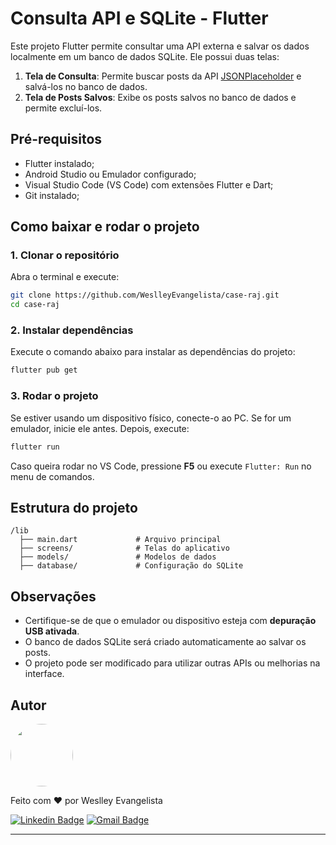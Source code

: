 
# Consulta API e SQLite - Flutter

Este projeto Flutter permite consultar uma API externa e salvar os dados localmente em um banco de dados SQLite. Ele possui duas telas:

1. **Tela de Consulta**: Permite buscar posts da API [JSONPlaceholder](https://jsonplaceholder.typicode.com/posts) e salvá-los no banco de dados.
2. **Tela de Posts Salvos**: Exibe os posts salvos no banco de dados e permite excluí-los.

## Pré-requisitos

- Flutter instalado;
- Android Studio ou Emulador configurado;
- Visual Studio Code (VS Code) com extensões Flutter e Dart;
- Git instalado;

## Como baixar e rodar o projeto

### 1. Clonar o repositório

Abra o terminal e execute:

```sh
git clone https://github.com/WeslleyEvangelista/case-raj.git
cd case-raj
```

### 2. Instalar dependências

Execute o comando abaixo para instalar as dependências do projeto:

```sh
flutter pub get
```

### 3. Rodar o projeto

Se estiver usando um dispositivo físico, conecte-o ao PC. Se for um emulador, inicie ele antes.
Depois, execute:

```sh
flutter run
```

Caso queira rodar no VS Code, pressione **F5** ou execute `Flutter: Run` no menu de comandos.

## Estrutura do projeto

```
/lib
  ├── main.dart             # Arquivo principal
  ├── screens/              # Telas do aplicativo
  ├── models/               # Modelos de dados
  ├── database/             # Configuração do SQLite
```

## Observações

- Certifique-se de que o emulador ou dispositivo esteja com **depuração USB ativada**.
- O banco de dados SQLite será criado automaticamente ao salvar os posts.
- O projeto pode ser modificado para utilizar outras APIs ou melhorias na interface.


## Autor


<a href="https://github.com/WeslleyEvangelista">
  <img style="border-radius: 50%;" src="https://avatars.githubusercontent.com/u/113722634?v=4" width="100px" height="100px" alt=""/>
  <br />
</a>

Feito com ❤️ por Weslley Evangelista

[![Linkedin Badge](https://img.shields.io/badge/-Weslley-blue?style=flat-square&logo=Linkedin&logoColor=white&link=https://www.linkedin.com/in/weslley-evangelista/)](https://www.linkedin.com/in/weslley-evangelista/) 
[![Gmail Badge](https://img.shields.io/badge/-weslley.evangelista.dev@gmail.com-c14438?style=flat-square&logo=Gmail&logoColor=white&link=mailto:weslley.eangelista.dev@gmail.com)](mailto:weslley.eangelista.dev@gmail.com)

---
